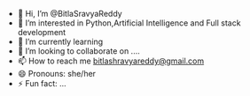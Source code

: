 - 👋 Hi, I’m @BitlaSravyaReddy
- 👀 I’m interested in Python,Artificial Intelligence and Full stack development
- 🌱 I’m currently learning 
- 💞️ I’m looking to collaborate on ....
- 📫 How to reach me bitlashravyareddy@gmail.com
- 😄 Pronouns: she/her
- ⚡ Fun fact: ...

<!---
BitlaSravyaReddy/BitlaSravyaReddy is a ✨ special ✨ repository because its `README.md` (this file) appears on your GitHub profile.
You can click the Preview link to take a look at your changes.
--->
